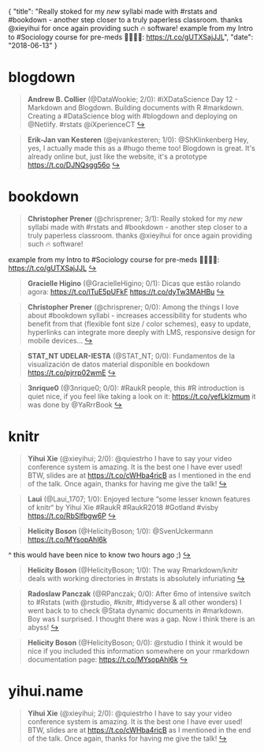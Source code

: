 {
  "title": "Really stoked for my *new* syllabi made with #rstats and #bookdown - another step closer to a truly paperless classroom. thanks @xieyihui for once again providing such 🔥 software! example from my Intro to #Sociology course for pre-meds 👩‍⚕️👨‍⚕️: https://t.co/gUTXSajJJL",
  "date": "2018-06-13"
}

# blogdown

> **Andrew B. Collier** (@DataWookie; 2/0): #iXDataScience Day 12 - Markdown and Blogdown. Building documents with R #markdown. Creating a #DataScience blog with #blogdown and deploying on @Netlify. #rstats @iXperienceCT  [&#8618;](https://twitter.com/xieyihui/status/1006415805452574720)

<!-- -->


> **Erik-Jan van Kesteren** (@ejvankesteren; 1/0): @ShKlinkenberg Hey, yes, I actually made this as a #hugo theme too! Blogdown is great. It's already online but, just like the website, it's a prototype https://t.co/DJNQsgg56o  [&#8618;](https://twitter.com/xieyihui/status/1006416315123412992)

<!-- -->


# bookdown

> **Christopher Prener** (@chrisprener; 3/1): Really stoked for my *new* syllabi made with #rstats and #bookdown - another step closer to a truly paperless classroom. thanks @xieyihui for once again providing such 🔥 software! 
>
example from my Intro to #Sociology course for pre-meds 👩‍⚕️👨‍⚕️: https://t.co/gUTXSajJJL  [&#8618;](https://twitter.com/xieyihui/status/1006707616402329600)

<!-- -->


> **Gracielle Higino** (@GracielleHigino; 0/1): Dicas que estão rolando agora:
https://t.co/lTuE5pUFkF
https://t.co/dyTw3MAHBu  [&#8618;](https://twitter.com/xieyihui/status/1006598796602740736)

<!-- -->


> **Christopher Prener** (@chrisprener; 0/0): Among the things I love about #bookdown syllabi - increases accessibility for students who benefit from that (flexible font size / color schemes), easy to update, hyperlinks can integrate more deeply with LMS, responsive design for mobile devices...  [&#8618;](https://twitter.com/xieyihui/status/1006720057035100160)

<!-- -->


> **STAT_NT UDELAR-IESTA** (@STAT_NT; 0/0): Fundamentos de la visualización de datos material disponible en bookdown  https://t.co/pjrrp02wmE  [&#8618;](https://twitter.com/xieyihui/status/1006574316715208705)

<!-- -->


> **3nrique0** (@3nrique0; 0/0): #RaukR people, this #R introduction is quiet nice, if you feel like taking a look on it: https://t.co/yefLklzmum it was done by @YaRrrBook  [&#8618;](https://twitter.com/xieyihui/status/1006554917509718017)

<!-- -->


# knitr

> **Yihui Xie** (@xieyihui; 2/0): @quiestrho I have to say your video conference system is amazing. It is the best one I have ever used! BTW, slides are at https://t.co/cWHba4ricB as I mentioned in the end of the talk. Once again, thanks for having me give the talk!  [&#8618;](https://twitter.com/xieyihui/status/1006552189114966023)

<!-- -->


> **Laui** (@Laui_1707; 1/0): Enjoyed lecture “some lesser known features of knitr“ by Yihui Xie #RaukR #RaukR2018 #Gotland #visby https://t.co/RbSlfbgw6P  [&#8618;](https://twitter.com/xieyihui/status/1006550623217647617)

<!-- -->


> **Helicity Boson** (@HelicityBoson; 1/0): @SvenUckermann https://t.co/MYsopAhl6k
>
^ this would have been nice to know two hours ago ;)  [&#8618;](https://twitter.com/xieyihui/status/1006472629514067968)

<!-- -->


> **Helicity Boson** (@HelicityBoson; 1/0): The way Rmarkdown/knitr deals with working directories in #rstats is absolutely infuriating  [&#8618;](https://twitter.com/xieyihui/status/1006454752232853504)

<!-- -->


> **Radoslaw Panczak** (@RPanczak; 0/0): After 6mo of intensive switch to #Rstats (with @rstudio, #knitr, #tidyverse &amp; all other wonders) I went back to to check @Stata dynamic documents in #markdown. Boy was I surprised. I thought there was a gap. Now i think there is an abyss!  [&#8618;](https://twitter.com/xieyihui/status/1006718425924685824)

<!-- -->


> **Helicity Boson** (@HelicityBoson; 0/0): @rstudio I think it would be nice if you included this information somewhere on your rmarkdown documentation page: https://t.co/MYsopAhl6k  [&#8618;](https://twitter.com/xieyihui/status/1006461260341415936)

<!-- -->


# yihui.name

> **Yihui Xie** (@xieyihui; 2/0): @quiestrho I have to say your video conference system is amazing. It is the best one I have ever used! BTW, slides are at https://t.co/cWHba4ricB as I mentioned in the end of the talk. Once again, thanks for having me give the talk!  [&#8618;](https://twitter.com/xieyihui/status/1006552189114966023)

<!-- -->


